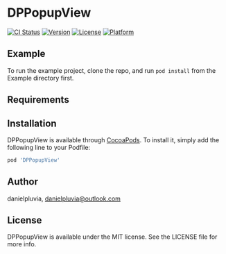 # DPPopupView

[![CI Status](https://img.shields.io/travis/danielpluvia/DPPopupView.svg?style=flat)](https://travis-ci.org/danielpluvia/DPPopupView)
[![Version](https://img.shields.io/cocoapods/v/DPPopupView.svg?style=flat)](https://cocoapods.org/pods/DPPopupView)
[![License](https://img.shields.io/cocoapods/l/DPPopupView.svg?style=flat)](https://cocoapods.org/pods/DPPopupView)
[![Platform](https://img.shields.io/cocoapods/p/DPPopupView.svg?style=flat)](https://cocoapods.org/pods/DPPopupView)

## Example

To run the example project, clone the repo, and run `pod install` from the Example directory first.

## Requirements

## Installation

DPPopupView is available through [CocoaPods](https://cocoapods.org). To install
it, simply add the following line to your Podfile:

```ruby
pod 'DPPopupView'
```

## Author

danielpluvia, danielpluvia@outlook.com

## License

DPPopupView is available under the MIT license. See the LICENSE file for more info.
